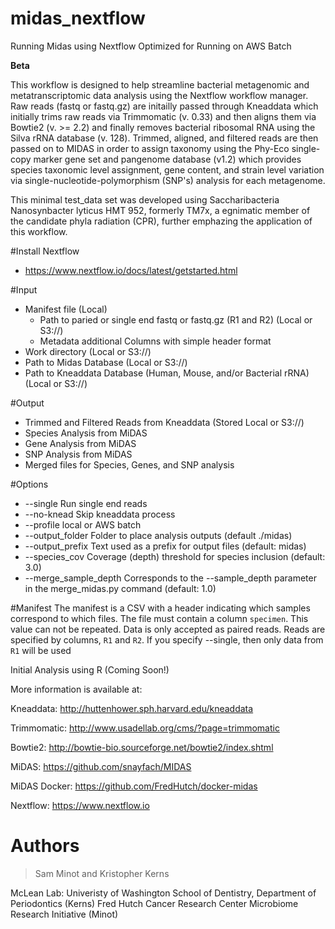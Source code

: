 # midas_nextflow
Running Midas using Nextflow
Optimized for Running on AWS Batch

****Beta****

This workflow is designed to help streamline bacterial metagenomic and metatranscriptomic data analysis using the Nextflow workflow manager. Raw reads (fastq or fastq.gz) are initailly passed through Kneaddata which initially trims raw reads via Trimmomatic (v. 0.33) and then aligns them via Bowtie2 (v. >= 2.2) and finally removes bacterial ribosomal RNA using the Silva rRNA database (v. 128). Trimmed, aligned, and filtered reads are then passed on to MIDAS in order to assign taxonomy using the Phy-Eco single-copy marker gene set and pangenome database (v1.2) which provides species taxonomic level assignment, gene content, and strain level variation via single-nucleotide-polymorphism (SNP's) analysis for each metagenome.

This minimal test_data set was developed using Saccharibacteria Nanosynbacter lyticus HMT 952, formerly TM7x, a egnimatic member of the candidate phyla radiation (CPR), further emphazing the application of this workflow. 

#Install Nextflow
- https://www.nextflow.io/docs/latest/getstarted.html

#Input 
- Manifest file (Local) 
  - Path to paried or single end fastq or fastq.gz (R1 and R2) (Local or S3://)
  - Metadata additional Columns with simple header format 
- Work directory (Local or S3://)
- Path to Midas Database (Local or S3://)
- Path to Kneaddata Database (Human, Mouse, and/or Bacterial rRNA) (Local or S3://)

#Output
- Trimmed and Filtered Reads from Kneaddata (Stored Local or S3://)
- Species Analysis from MiDAS
- Gene Analysis from MiDAS
- SNP Analysis from MiDAS
- Merged files for Species, Genes, and SNP analysis

#Options
   - --single            Run single end reads
   - --no-knead          Skip kneaddata process
   - --profile           local or AWS batch
   - --output_folder     Folder to place analysis outputs (default ./midas)
   - --output_prefix     Text used as a prefix for output files (default: midas)
   - --species_cov       Coverage (depth) threshold for species inclusion (default: 3.0)
   - --merge_sample_depth  Corresponds to the --sample_depth parameter in the merge_midas.py command (default: 1.0)

#Manifest
      The manifest is a CSV with a header indicating which samples correspond to which files.
      The file must contain a column `specimen`. This value can not be repeated.
      Data is only accepted as paired reads.
      Reads are specified by columns, `R1` and `R2`.
      If you specify --single, then only data from `R1` will be used

Initial Analysis using R (Coming Soon!)


More information is available at: 

Kneaddata: http://huttenhower.sph.harvard.edu/kneaddata

Trimmomatic: http://www.usadellab.org/cms/?page=trimmomatic

Bowtie2: http://bowtie-bio.sourceforge.net/bowtie2/index.shtml

MiDAS: https://github.com/snayfach/MIDAS 

MiDAS Docker: https://github.com/FredHutch/docker-midas

Nextflow: https://www.nextflow.io

# Authors
> Sam Minot and 
> Kristopher Kerns 

McLean Lab: Univeristy of Washington School of Dentistry, Department of Periodontics (Kerns)
Fred Hutch Cancer Research Center Microbiome Research Initiative (Minot)

